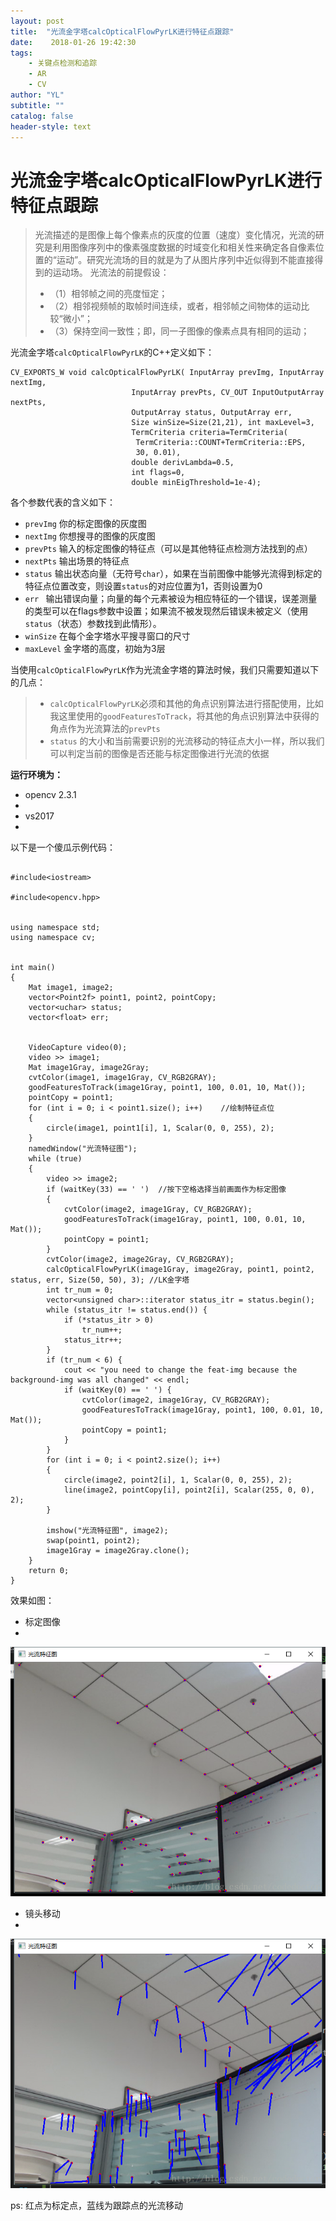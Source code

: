 ```yaml
---
layout: post
title:  "光流金字塔calcOpticalFlowPyrLK进行特征点跟踪"
date:    2018-01-26 19:42:30
tags:
    - 关键点检测和追踪
    - AR
    - CV
author: "YL"
subtitle: ""
catalog: false
header-style: text
---
```

# 光流金字塔calcOpticalFlowPyrLK进行特征点跟踪
> 光流描述的是图像上每个像素点的灰度的位置（速度）变化情况，光流的研究是利用图像序列中的像素强度数据的时域变化和相关性来确定各自像素位置的“运动”。研究光流场的目的就是为了从图片序列中近似得到不能直接得到的运动场。
> 光流法的前提假设：
> - （1）相邻帧之间的亮度恒定；
> - （2）相邻视频帧的取帧时间连续，或者，相邻帧之间物体的运动比较“微小”；
> - （3）保持空间一致性；即，同一子图像的像素点具有相同的运动；

光流金字塔`calcOpticalFlowPyrLK`的C++定义如下：

```
CV_EXPORTS_W void calcOpticalFlowPyrLK( InputArray prevImg, InputArray nextImg,
                           InputArray prevPts, CV_OUT InputOutputArray nextPts,
                           OutputArray status, OutputArray err,
                           Size winSize=Size(21,21), int maxLevel=3,
                           TermCriteria criteria=TermCriteria(
                            TermCriteria::COUNT+TermCriteria::EPS,
                            30, 0.01),
                           double derivLambda=0.5,
                           int flags=0,
                           double minEigThreshold=1e-4);
```

各个参数代表的含义如下：
- `prevImg` 
你的标定图像的灰度图
- `nextImg`
你想搜寻的图像的灰度图
- `prevPts` 
输入的标定图像的特征点（可以是其他特征点检测方法找到的点）
- `nextPts` 
输出场景的特征点
- `status` 
输出状态向量（无符号`char`），如果在当前图像中能够光流得到标定的特征点位置改变，则设置`status`的对应位置为1，否则设置为0
- `err `
输出错误向量；向量的每个元素被设为相应特征的一个错误，误差测量的类型可以在flags参数中设置；如果流不被发现然后错误未被定义（使用`status`（状态）参数找到此情形）。
- `winSize` 
在每个金字塔水平搜寻窗口的尺寸
- `maxLevel`
金字塔的高度，初始为3层

当使用`calcOpticalFlowPyrLK`作为光流金字塔的算法时候，我们只需要知道以下的几点：

> -  `calcOpticalFlowPyrLK`必须和其他的角点识别算法进行搭配使用，比如我这里使用的`goodFeaturesToTrack`，将其他的角点识别算法中获得的角点作为光流算法的`prevPts`
> -  `status` 的大小和当前需要识别的光流移动的特征点大小一样，所以我们可以判定当前的图像是否还能与标定图像进行光流的依据


**运行环境为：**
-  opencv 2.3.1
- 
-  vs2017
-
以下是一个傻瓜示例代码：

```

#include<iostream>  

#include<opencv.hpp>


using namespace std;
using namespace cv;


int main()
{
	Mat image1, image2;
	vector<Point2f> point1, point2, pointCopy;
	vector<uchar> status;
	vector<float> err;


	VideoCapture video(0);
	video >> image1;
	Mat image1Gray, image2Gray;
	cvtColor(image1, image1Gray, CV_RGB2GRAY);
	goodFeaturesToTrack(image1Gray, point1, 100, 0.01, 10, Mat());
	pointCopy = point1;
	for (int i = 0; i < point1.size(); i++)    //绘制特征点位  
	{
		circle(image1, point1[i], 1, Scalar(0, 0, 255), 2);
	}
	namedWindow("光流特征图");
	while (true)
	{
		video >> image2;
		if (waitKey(33) == ' ')  //按下空格选择当前画面作为标定图像  
		{
			cvtColor(image2, image1Gray, CV_RGB2GRAY);
			goodFeaturesToTrack(image1Gray, point1, 100, 0.01, 10, Mat());
			pointCopy = point1;
		}
		cvtColor(image2, image2Gray, CV_RGB2GRAY);
		calcOpticalFlowPyrLK(image1Gray, image2Gray, point1, point2, status, err, Size(50, 50), 3); //LK金字塔       
		int tr_num = 0;
		vector<unsigned char>::iterator status_itr = status.begin();
		while (status_itr != status.end()) {
			if (*status_itr > 0)
				tr_num++;
			status_itr++;
		}
		if (tr_num < 6) {
			cout << "you need to change the feat-img because the background-img was all changed" << endl;
			if (waitKey(0) == ' ') {
				cvtColor(image2, image1Gray, CV_RGB2GRAY);
				goodFeaturesToTrack(image1Gray, point1, 100, 0.01, 10, Mat());
				pointCopy = point1;
			}
		}
		for (int i = 0; i < point2.size(); i++)
		{
			circle(image2, point2[i], 1, Scalar(0, 0, 255), 2);
			line(image2, pointCopy[i], point2[i], Scalar(255, 0, 0), 2);
		}

		imshow("光流特征图", image2);
		swap(point1, point2);
		image1Gray = image2Gray.clone();
	}
	return 0;
}
```

效果如图：
- 标定图像
- 
![这里写图片描述](/imgs/post/LK-track-1.png)
- 镜头移动
- 
![这里写图片描述](/imgs/post/LK-track-2.png)

ps: 红点为标定点，蓝线为跟踪点的光流移动